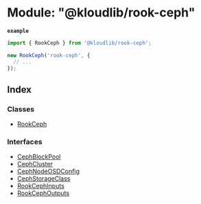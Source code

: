 
# Module: "@kloudlib/rook-ceph"

**`example`** 
```typescript
import { RookCeph } from '@kloudlib/rook-ceph';

new RookCeph('rook-ceph', {
  // ...
});
```

## Index

### Classes

* [RookCeph](../classes/__kloudlib_rook_ceph_.rookceph.md)

### Interfaces

* [CephBlockPool](../interfaces/__kloudlib_rook_ceph_.cephblockpool.md)
* [CephCluster](../interfaces/__kloudlib_rook_ceph_.cephcluster.md)
* [CephNodeOSDConfig](../interfaces/__kloudlib_rook_ceph_.cephnodeosdconfig.md)
* [CephStorageClass](../interfaces/__kloudlib_rook_ceph_.cephstorageclass.md)
* [RookCephInputs](../interfaces/__kloudlib_rook_ceph_.rookcephinputs.md)
* [RookCephOutputs](../interfaces/__kloudlib_rook_ceph_.rookcephoutputs.md)
